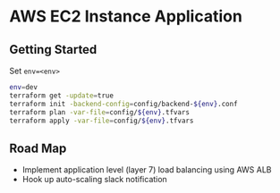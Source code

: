 # AWS EC2 Instance Application

## Getting Started

Set `env=<env>`

```bash
env=dev
terraform get -update=true
terraform init -backend-config=config/backend-${env}.conf
terraform plan -var-file=config/${env}.tfvars
terraform apply -var-file=config/${env}.tfvars
```

## Road Map
* Implement application level (layer 7) load balancing using AWS ALB
* Hook up auto-scaling slack notification
